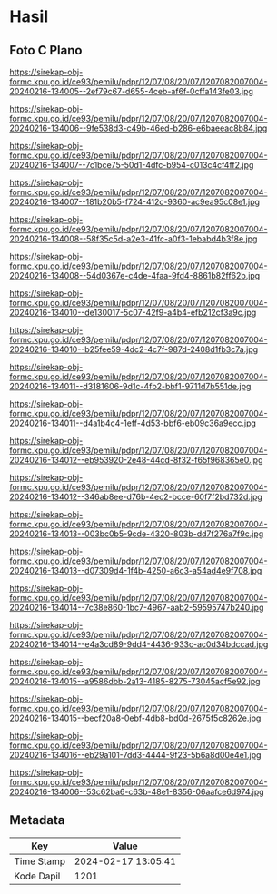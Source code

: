 # Hasil

## Foto C Plano

https://sirekap-obj-formc.kpu.go.id/ce93/pemilu/pdpr/12/07/08/20/07/1207082007004-20240216-134005--2ef79c67-d655-4ceb-af6f-0cffa143fe03.jpg

https://sirekap-obj-formc.kpu.go.id/ce93/pemilu/pdpr/12/07/08/20/07/1207082007004-20240216-134006--9fe538d3-c49b-46ed-b286-e6baeeac8b84.jpg

https://sirekap-obj-formc.kpu.go.id/ce93/pemilu/pdpr/12/07/08/20/07/1207082007004-20240216-134007--7c1bce75-50d1-4dfc-b954-c013c4cf4ff2.jpg

https://sirekap-obj-formc.kpu.go.id/ce93/pemilu/pdpr/12/07/08/20/07/1207082007004-20240216-134007--181b20b5-f724-412c-9360-ac9ea95c08e1.jpg

https://sirekap-obj-formc.kpu.go.id/ce93/pemilu/pdpr/12/07/08/20/07/1207082007004-20240216-134008--58f35c5d-a2e3-41fc-a0f3-1ebabd4b3f8e.jpg

https://sirekap-obj-formc.kpu.go.id/ce93/pemilu/pdpr/12/07/08/20/07/1207082007004-20240216-134008--54d0367e-c4de-4faa-9fd4-8861b82ff62b.jpg

https://sirekap-obj-formc.kpu.go.id/ce93/pemilu/pdpr/12/07/08/20/07/1207082007004-20240216-134010--de130017-5c07-42f9-a4b4-efb212cf3a9c.jpg

https://sirekap-obj-formc.kpu.go.id/ce93/pemilu/pdpr/12/07/08/20/07/1207082007004-20240216-134010--b25fee59-4dc2-4c7f-987d-2408d1fb3c7a.jpg

https://sirekap-obj-formc.kpu.go.id/ce93/pemilu/pdpr/12/07/08/20/07/1207082007004-20240216-134011--d3181606-9d1c-4fb2-bbf1-9711d7b551de.jpg

https://sirekap-obj-formc.kpu.go.id/ce93/pemilu/pdpr/12/07/08/20/07/1207082007004-20240216-134011--d4a1b4c4-1eff-4d53-bbf6-eb09c36a9ecc.jpg

https://sirekap-obj-formc.kpu.go.id/ce93/pemilu/pdpr/12/07/08/20/07/1207082007004-20240216-134012--eb953920-2e48-44cd-8f32-f65f968365e0.jpg

https://sirekap-obj-formc.kpu.go.id/ce93/pemilu/pdpr/12/07/08/20/07/1207082007004-20240216-134012--346ab8ee-d76b-4ec2-bcce-60f7f2bd732d.jpg

https://sirekap-obj-formc.kpu.go.id/ce93/pemilu/pdpr/12/07/08/20/07/1207082007004-20240216-134013--003bc0b5-9cde-4320-803b-dd7f276a7f9c.jpg

https://sirekap-obj-formc.kpu.go.id/ce93/pemilu/pdpr/12/07/08/20/07/1207082007004-20240216-134013--d07309d4-1f4b-4250-a6c3-a54ad4e9f708.jpg

https://sirekap-obj-formc.kpu.go.id/ce93/pemilu/pdpr/12/07/08/20/07/1207082007004-20240216-134014--7c38e860-1bc7-4967-aab2-59595747b240.jpg

https://sirekap-obj-formc.kpu.go.id/ce93/pemilu/pdpr/12/07/08/20/07/1207082007004-20240216-134014--e4a3cd89-9dd4-4436-933c-ac0d34bdccad.jpg

https://sirekap-obj-formc.kpu.go.id/ce93/pemilu/pdpr/12/07/08/20/07/1207082007004-20240216-134015--a9586dbb-2a13-4185-8275-73045acf5e92.jpg

https://sirekap-obj-formc.kpu.go.id/ce93/pemilu/pdpr/12/07/08/20/07/1207082007004-20240216-134015--becf20a8-0ebf-4db8-bd0d-2675f5c8262e.jpg

https://sirekap-obj-formc.kpu.go.id/ce93/pemilu/pdpr/12/07/08/20/07/1207082007004-20240216-134016--eb29a101-7dd3-4444-9f23-5b6a8d00e4e1.jpg

https://sirekap-obj-formc.kpu.go.id/ce93/pemilu/pdpr/12/07/08/20/07/1207082007004-20240216-134006--53c62ba6-c63b-48e1-8356-06aafce6d974.jpg


## Metadata

| Key        | Value               |
| ---------- | ------------------- |
| Time Stamp | 2024-02-17 13:05:41 |
| Kode Dapil | 1201                |




